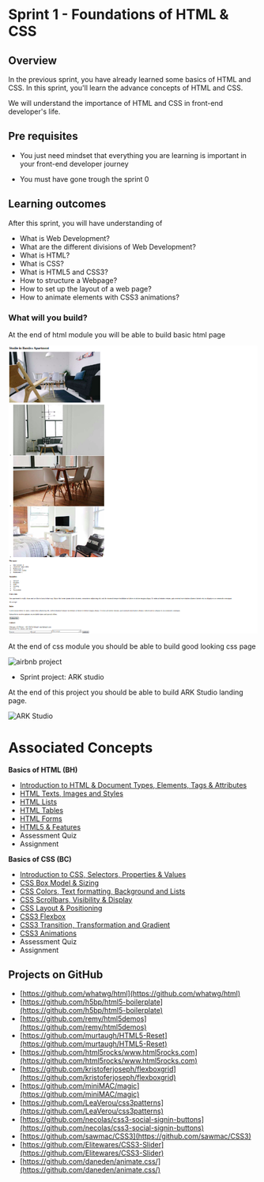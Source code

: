 # Sprint 1 - Foundations of HTML & CSS



## Overview

In the previous sprint, you have already learned some basics of HTML and CSS. In this sprint, you'll learn the advance concepts of HTML and CSS. 

We will understand the importance of HTML and CSS in front-end developer's life.


## Pre requisites

- You just need mindset that everything you are learning is important in your front-end developer journey

- You must have gone trough the sprint 0


## Learning outcomes

After this sprint, you will have understanding of 

- What is Web Development?
- What are the different divisions of Web Development?
- What is HTML?
- What is CSS?
- What is HTML5 and CSS3?
- How to structure a Webpage?
- How to set up the layout of a web page?
- How to animate elements with CSS3 animations?



### What will you build?

At the end of html module you will be able to build basic html page

![airbnb html](1.Basics_of_HTML/images/wrap_up.png)


At the end of css module you should be able to build good looking css page

![airbnb project](1.Basics_of_CSS/images/final.png)

- Sprint project: ARK studio

At the end of this project you should be able to build ARK Studio landing page.

![ARK Studio](project/template.png)

# Associated Concepts

**Basics of HTML (BH)**

- [Introduction to HTML & Document Types, Elements, Tags & Attributes](basics_of_html/1.Intro%20to%20HTML.md)
- [HTML Texts, Images and Styles](basics_of_html/2.%20HTML%20Texts%2C%20Images%20and%20Styles.md)
- [HTML Lists](basics_of_html/3.HTML%20Lists.md)
- [HTML Tables](basics_of_html/4.%20HTML%20Tables.md)
- [HTML Forms](basics_of_html/5.%20HTML%20Forms.md)
- [HTML5 & Features](basics_of_html/6.%20HTML5%20%26%20Features.md)
- Assessment Quiz
- Assignment

**Basics of CSS (BC)**

- [Introduction to CSS, Selectors, Properties & Values](basics_of_css/1.%20Intro%20to%20CSS.md)
- [CSS Box Model & Sizing](basics_of_css/2.%20CSS%20Box%20Model%20%26%20Sizing.md)
- [CSS Colors, Text formatting, Background and Lists](basics_of_css/3.%20CSS%20Colors%2C%20Text%20formatting%2C%20Background%20and%20Lists.md)
- [CSS Scrollbars, Visibility & Display](basics_of_css/4.%20CSS%20Scrollbars%2C%20Visibility%20%26%20Display.md)
- [CSS Layout & Positioning](basics_of_css/5.%20CSS%20Layout%20and%20Positioning.md)
- [CSS3 Flexbox](basics_of_css/6.%20CSS%20Flexbox.md)
- [CSS3 Transition, Transformation and Gradient](basics_of_css/7.%20CSS3%20Transition%2C%20Transformation%20and%20Gradient.md)
- [CSS3 Animations](basics_of_css/8.%20CSS3%20Animations.md)
- Assessment Quiz
- Assignment

## Projects on GitHub

- [https://github.com/whatwg/html](https://github.com/whatwg/html)
- [https://github.com/h5bp/html5-boilerplate](https://github.com/h5bp/html5-boilerplate)
- [https://github.com/remy/html5demos](https://github.com/remy/html5demos)
- [https://github.com/murtaugh/HTML5-Reset](https://github.com/murtaugh/HTML5-Reset)
- [https://github.com/html5rocks/www.html5rocks.com](https://github.com/html5rocks/www.html5rocks.com)
- [https://github.com/kristoferjoseph/flexboxgrid](https://github.com/kristoferjoseph/flexboxgrid)
- [https://github.com/miniMAC/magic](https://github.com/miniMAC/magic)
- [https://github.com/LeaVerou/css3patterns](https://github.com/LeaVerou/css3patterns)
- [https://github.com/necolas/css3-social-signin-buttons](https://github.com/necolas/css3-social-signin-buttons)
- [https://github.com/sawmac/CSS3](https://github.com/sawmac/CSS3)
- [https://github.com/Elitewares/CSS3-Slider](https://github.com/Elitewares/CSS3-Slider)
- [https://github.com/daneden/animate.css/](https://github.com/daneden/animate.css/)


